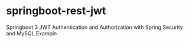 # springboot-rest-jwt
Springboot 3 JWT Authentication and Authorization with Spring Security and MySQL Example
